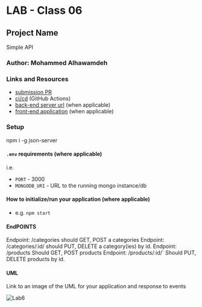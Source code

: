 # LAB - Class 06

## Project Name
Simple API

### Author: Mohammed Alhawamdeh

### Links and Resources

- [submission PR](https://github.com/Mohammed-401-advanced-javascript/Lab-06/pull/1)
- [ci/cd](http://xyz.com) (GitHub Actions)
- [back-end server url](http://xyz.com) (when applicable)
- [front-end application](http://xyz.com) (when applicable)

### Setup
npm i -g json-server

#### `.env` requirements (where applicable)

i.e.

- `PORT` - 3000
- `MONGODB_URI` - URL to the running mongo instance/db

#### How to initialize/run your application (where applicable)

- e.g. `npm start`

#### EndPOINTS

Endpoint: /categories should GET, POST a categories
Endpoint: /categories/:id/ should PUT, DELETE a category(ies) by id.
Endpoint: /products Should GET, POST products
Endpoint: /products/:id/` Should PUT, DELETE products by id.

#### UML

Link to an image of the UML for your application and response to events

![Lab6](./assets/HTTP_and_REST)